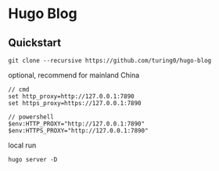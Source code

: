 # Hugo Blog

## Quickstart

`git clone --recursive https://github.com/turing0/hugo-blog`

optional, recommend for mainland China

```
// cmd
set http_proxy=http://127.0.0.1:7890
set https_proxy=https://127.0.0.1:7890

// powershell
$env:HTTP_PROXY="http://127.0.0.1:7890"
$env:HTTPS_PROXY="http://127.0.0.1:7890"

```

local run

`hugo server -D`
